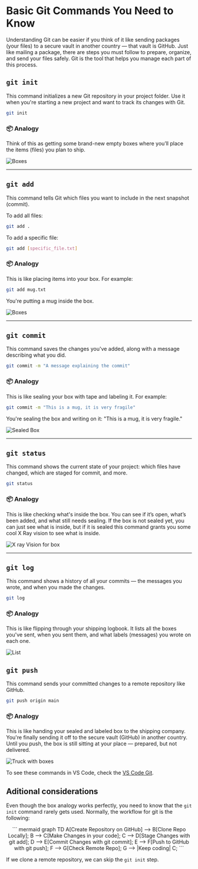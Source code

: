 # Basic Git Commands You Need to Know

Understanding Git can be easier if you think of it like sending packages (your files) to a secure vault in another country — that vault is GitHub. Just like mailing a package, there are steps you must follow to prepare, organize, and send your files safely. Git is the tool that helps you manage each part of this process.

## `git init`

This command initializes a new Git repository in your project folder. Use it when you're starting a new project and want to track its changes with Git.

```bash
git init
```

### 📦 Analogy

Think of this as getting some brand-new empty boxes where you’ll place the items (files) you plan to ship.

![Boxes](imgs/empty_boxes.png)

---

## `git add`

This command tells Git which files you want to include in the next snapshot (commit).

To add all files:

```bash
git add .
```

To add a specific file:

```bash
git add [specific_file.txt]
```

### 📦 Analogy

This is like placing items into your box. For example:

```bash
git add mug.txt
```

You're putting a mug inside the box.

![Boxes](imgs/box_with_mug.png)

---

## `git commit`

This command saves the changes you've added, along with a message describing what you did.

```bash
git commit -m "A message explaining the commit"
```

### 📦 Analogy

This is like sealing your box with tape and labeling it. For example:

```bash
git commit -m "This is a mug, it is very fragile"
```

You're sealing the box and writing on it: "This is a mug, it is very fragile."

![Sealed Box](imgs/sealed_box.png)

---

## `git status`

This command shows the current state of your project: which files have changed, which are staged for commit, and more.

```bash
git status
```

### 📦 Analogy

This is like checking what's inside the box. You can see if it’s open, what’s been added, and what still needs sealing. If the box is not sealed yet, you can just see what is inside, but if it is sealed this command grants you some cool X Ray vision to see what is inside.

![X ray Vision for box](imgs/x_ray.png)

---

## `git log`

This command shows a history of all your commits — the messages you wrote, and when you made the changes.

```bash
git log
```

### 📦 Analogy

This is like flipping through your shipping logbook. It lists all the boxes you've sent, when you sent them, and what labels (messages) you wrote on each one.

![List](imgs/shipping_list.png)

## `git push`

This command sends your committed changes to a remote repository like GitHub.

```bash
git push origin main
```

### 📦 Analogy

This is like handing your sealed and labeled box to the shipping company. You're finally sending it off to the secure vault (GitHub) in another country. Until you push, the box is still sitting at your place — prepared, but not delivered.

![Truck with boxes](imgs/truck.png)

To see these commands in VS Code, check the [VS Code Git](commands_vs_code.en.md).

## Aditional considerations

Even though the box analogy works perfectly, you need to know that the `git init` command rarely gets used. Normally, the workflow for git is the following:

<center>
``` mermaid
graph TD
    A[Create Repository on GitHub] --> B[Clone Repo Locally];
    B --> C[Make Changes in your code];
    C --> D[Stage Changes with git add];
    D --> E[Commit Changes with git commit];
    E --> F[Push to GitHub with git push];
    F --> G[Check Remote Repo];
    G --> |Keep coding| C;
```
</center>

If we clone a remote repository, we can skip the `git init` step.